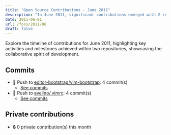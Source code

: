 ```yaml
---
title: "Open Source Contributions - June 2011"
description: "In June 2011, significant contributions emerged with 2 repositories and 8 commits, marking a notable month for collaborative development."
date: 2011-06-01
url: /foss/2011/06
draft: false
---
```


Explore the timeline of contributions for June 2011, highlighting key activities and milestones achieved within two repositories, showcasing the collaborative spirit of development.

## Commits

- 🔨 Push to [editor-bootstrap/vim-bootstrap](https://github.com/editor-bootstrap/vim-bootstrap): 4 commit(s)
  - [See commits](https://github.com/editor-bootstrap/vim-bootstrap/commits?author=avelino&since=2011-06-01T00:00:00Z&until=2011-06-30T23:59:59Z)
- 🔨 Push to [avelino/.vimrc](https://github.com/avelino/.vimrc): 4 commit(s)
  - [See commits](https://github.com/avelino/.vimrc/commits?author=avelino&since=2011-06-01T00:00:00Z&until=2011-06-30T23:59:59Z)

## Private contributions

- 🔒 0 private contribution(s) this month

